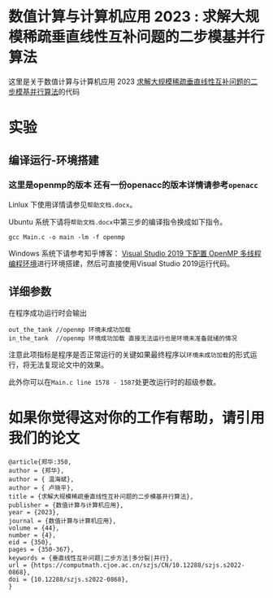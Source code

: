 # 数值计算与计算机应用 2023 : 求解大规模稀疏垂直线性互补问题的二步模基并行算法
这里是关于数值计算与计算机应用 2023 [求解大规模稀疏垂直线性互补问题的二步模基并行算法](https://computmath.cjoe.ac.cn/szjs/CN/10.12288/szjs.s2022-0868#4)的代码

# 实验
## 编译运行-环境搭建
### 这里是openmp的版本 还有一份openacc的版本详情请参考`openacc`


Linlux 下使用详情请参见`帮助文档.docx`。

Ubuntu 系统下请将`帮助文档.docx`中第三步的编译指令换成如下指令。
```
gcc Main.c -o main -lm -f openmp
```
Windows 系统下请参考知乎博客：
[Visual Studio 2019 下配置 OpenMP 多线程编程环境](https://zhuanlan.zhihu.com/p/86708660)进行环境搭建，然后可直接使用Visual Studio 2019运行代码。

## 详细参数
在程序成功运行时会输出 
```
out_the_tank //openmp 环境未成功加载
in_the_tank  //openmp 环境成功加载 直接无法运行也是环境未准备就绪的情况
```
注意此项指标是程序是否正常运行的关键如果最终程序以`环境未成功加载`的形式运行，将无法复现论文中的效果。

此外你可以在`Main.c line 1578 - 1587`处更改运行时的超级参数。



# 如果你觉得这对你的工作有帮助，请引用我们的论文
```
@article{郑华:350,
author = {郑华},
author = { 温海斌},
author = { 卢晓平},
title = {求解大规模稀疏垂直线性互补问题的二步模基并行算法},
publisher = {数值计算与计算机应用},
year = {2023},
journal = {数值计算与计算机应用},
volume = {44},
number = {4},
eid = {350},
pages = {350-367},
keywords = {垂直线性互补问题|二步方法|多分裂|并行},
url = {https://computmath.cjoe.ac.cn/szjs/CN/10.12288/szjs.s2022-0868},
doi = {10.12288/szjs.s2022-0868},
}
```
